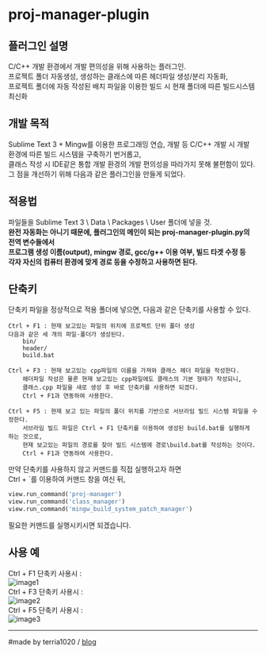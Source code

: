 # proj-manager-plugin
## 플러그인 설명
C/C++ 개발 환경에서 개발 편의성을 위해 사용하는 플러그인.  
프로젝트 폴더 자동생성, 생성하는 클래스에 따른 헤더파일 생성/분리 자동화,  
프로젝트 폴더에 자동 작성된 배치 파일을 이용한 빌드 시 현재 폴더에 따른 빌드시스템 최신화  

## 개발 목적
Sublime Text 3 + Mingw를 이용한 프로그래밍 연습, 개발 등 C/C++ 개발 시 개발 환경에 따른 빌드 시스템을 구축하기 번거롭고,  
클래스 작성 시 IDE같은 통합 개발 환경의 개발 편의성을 따라가지 못해 불편함이 있다.  
그 점을 개선하기 위해 다음과 같은 플러그인을 만들게 되었다.  

## 적용법
파일들을 Sublime Text 3 \ Data \ Packages \ User 폴더에 넣을 것.  
**완전 자동화는 아니기 때문에, 플러그인의 메인이 되는 proj-manager-plugin.py의 전역 변수들에서  
프로그램 생성 이름(output), mingw 경로, gcc/g++ 이용 여부, 빌드 타겟 수정 등  
각자 자신의 컴퓨터 환경에 맞게 경로 등을 수정하고 사용하면 된다.**  

## 단축키
단축키 파일을 정상적으로 적용 폴더에 넣으면, 다음과 같은 단축키를 사용할 수 있다.
```
Ctrl + F1 : 현재 보고있는 파일의 위치에 프로젝트 단위 폴더 생성
다음과 같은 세 개의 파일·폴더가 생성된다.
	bin/
	header/
	build.bat

Ctrl + F3 : 현재 보고있는 cpp파일의 이름을 가져와 클래스 헤더 파일을 작성한다.
	헤더파일 작성은 물론 현재 보고있는 cpp파일에도 클래스의 기본 형태가 작성되니,
	클래스.cpp 파일을 새로 생성 후 바로 단축키를 사용하면 되겠다.
	Ctrl + F1과 연동하여 사용한다.

Ctrl + F5 : 현재 보고 있는 파일의 폴더 위치를 기반으로 서브라임 빌드 시스템 파일을 수정한다.
	서브라임 빌드 파일은 Ctrl + F1 단축키를 이용하여 생성된 build.bat를 실행하게 하는 것으로,
	현재 보고있는 파일의 경로를 찾아 빌드 시스템에 경로\build.bat를 작성하는 것이다.
	Ctrl + F1과 연동하여 사용한다.
```

만약 단축키를 사용하지 않고 커맨드를 직접 실행하고자 하면  
Ctrl + \`를 이용하여 커맨드 창을 여신 뒤,
```python
view.run_command('proj-manager')
view.run_command('class_manager')
view.run_command('mingw_build_system_patch_manager')
```
필요한 커맨드를 실행시키시면 되겠습니다.


## 사용 예
Ctrl + F1 단축키 사용시 :   
![image1](https://1.bp.blogspot.com/-6Qym94FMcT0/XsFEVWdheTI/AAAAAAAABDg/UJFXiu_iNEEP32amC0eWTp7nfXHaf5WTwCK4BGAsYHg/s320/1.PNG)  
Ctrl + F3 단축키 사용시 :   
![image2](https://1.bp.blogspot.com/-cXVqEqJqlaM/XsFEw4zUYLI/AAAAAAAABD0/hh5r7PvNXEk7aiH5KNLB4HpoAJ6FQCjoQCK4BGAsYHg/2.png)  
Ctrl + F5 단축키 사용시 :   
![image3](https://1.bp.blogspot.com/-9IPx1kwKjN0/XsFFaYS7JPI/AAAAAAAABEU/4sjIeRr6BZw_65851cLtVxurnnbvfe_xgCK4BGAsYHg/3.png)  

-----------------------

#made by terria1020 / [blog](https://terria1020.blogspot.com/)
